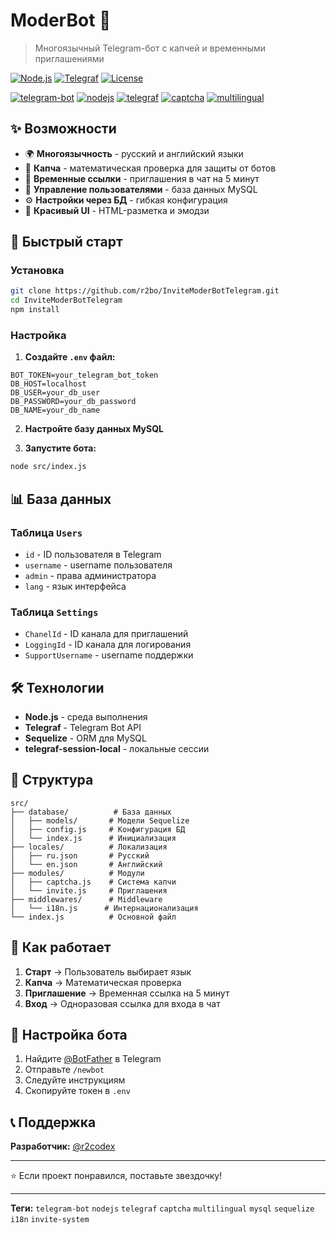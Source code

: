 # ModerBot 🤖

> Многоязычный Telegram-бот с капчей и временными приглашениями

[![Node.js](https://img.shields.io/badge/Node.js-16+-green.svg)](https://nodejs.org/)
[![Telegraf](https://img.shields.io/badge/Telegraf-4.0+-blue.svg)](https://telegraf.js.org/)
[![License](https://img.shields.io/badge/License-MIT-yellow.svg)](LICENSE)

[![telegram-bot](https://img.shields.io/badge/telegram--bot-blue.svg)](https://github.com/topics/telegram-bot)
[![nodejs](https://img.shields.io/badge/nodejs-green.svg)](https://github.com/topics/nodejs)
[![telegraf](https://img.shields.io/badge/telegraf-blue.svg)](https://github.com/topics/telegraf)
[![captcha](https://img.shields.io/badge/captcha-orange.svg)](https://github.com/topics/captcha)
[![multilingual](https://img.shields.io/badge/multilingual-purple.svg)](https://github.com/topics/multilingual)

## ✨ Возможности

- 🌍 **Многоязычность** - русский и английский языки
- 🔐 **Капча** - математическая проверка для защиты от ботов
- 🔗 **Временные ссылки** - приглашения в чат на 5 минут
- 👥 **Управление пользователями** - база данных MySQL
- ⚙️ **Настройки через БД** - гибкая конфигурация
- 🎨 **Красивый UI** - HTML-разметка и эмодзи

## 🚀 Быстрый старт

### Установка

```bash
git clone https://github.com/r2bo/InviteModerBotTelegram.git
cd InviteModerBotTelegram
npm install
```

### Настройка

1. **Создайте `.env` файл:**
```env
BOT_TOKEN=your_telegram_bot_token
DB_HOST=localhost
DB_USER=your_db_user
DB_PASSWORD=your_db_password
DB_NAME=your_db_name
```

2. **Настройте базу данных MySQL**

3. **Запустите бота:**
```bash
node src/index.js
```

## 📊 База данных

### Таблица `Users`
- `id` - ID пользователя в Telegram
- `username` - username пользователя  
- `admin` - права администратора
- `lang` - язык интерфейса

### Таблица `Settings`
- `ChanelId` - ID канала для приглашений
- `LoggingId` - ID канала для логирования
- `SupportUsername` - username поддержки

## 🛠 Технологии

- **Node.js** - среда выполнения
- **Telegraf** - Telegram Bot API
- **Sequelize** - ORM для MySQL
- **telegraf-session-local** - локальные сессии

## 📁 Структура

```
src/
├── database/          # База данных
│   ├── models/       # Модели Sequelize
│   ├── config.js     # Конфигурация БД
│   └── index.js      # Инициализация
├── locales/          # Локализация
│   ├── ru.json       # Русский
│   └── en.json       # Английский
├── modules/          # Модули
│   ├── captcha.js    # Система капчи
│   └── invite.js     # Приглашения
├── middlewares/      # Middleware
│   └── i18n.js      # Интернационализация
└── index.js          # Основной файл
```

## 🎯 Как работает

1. **Старт** → Пользователь выбирает язык
2. **Капча** → Математическая проверка
3. **Приглашение** → Временная ссылка на 5 минут
4. **Вход** → Одноразовая ссылка для входа в чат

## 🔧 Настройка бота

1. Найдите [@BotFather](https://t.me/BotFather) в Telegram
2. Отправьте `/newbot`
3. Следуйте инструкциям
4. Скопируйте токен в `.env`

## 📞 Поддержка

**Разработчик:** [@r2codex](https://t.me/r2codex)

---

⭐ Если проект понравился, поставьте звездочку!

---

**Теги:** `telegram-bot` `nodejs` `telegraf` `captcha` `multilingual` `mysql` `sequelize` `i18n` `invite-system` 
